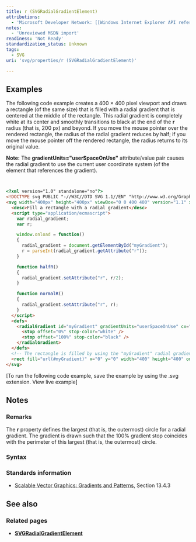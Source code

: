 ```yaml
---
title: r (SVGRadialGradientElement)
attributions:
  - 'Microsoft Developer Network: [[Windows Internet Explorer API reference](http://msdn.microsoft.com/en-us/library/ie/hh828809%28v=vs.85%29.aspx) Article]'
notes:
  - 'Unreviewed MSDN import'
readiness: 'Not Ready'
standardization_status: Unknown
tags:
  - SVG
uri: 'svg/properties/r (SVGRadialGradientElement)'

---
```

## Examples

The following code example creates a 400 × 400 pixel viewport and draws a rectangle (of the same size) that is filled with a radial gradient that is centered at the middle of the rectangle. This radial gradient is completely white at its center and smoothly transitions to black at the end of the **r** radius (that is, 200 px) and beyond. If you move the mouse pointer over the rendered rectangle, the radius of the radial gradient reduces by half; if you move the mouse pointer off the rendered rectangle, the radius returns to its original value.

**Note:** The **gradientUnits="userSpaceOnUse"** attribute/value pair causes the radial gradient to use the current user coordinate system (of the element that references the gradient).

``` html


<?xml version="1.0" standalone="no"?>
<!DOCTYPE svg PUBLIC "-//W3C//DTD SVG 1.1//EN" "http://www.w3.org/Graphics/SVG/1.1/DTD/svg11.dtd">
<svg width="400px" height="400px" viewBox="0 0 400 400" version="1.1" xmlns="http://www.w3.org/2000/svg">
  <desc>Fill a rectangle with a radial gradient</desc>
  <script type="application/ecmascript">
    var radial_gradient;
    var r;

    window.onload = function()
    {
      radial_gradient = document.getElementById("myGradient");
      r = parseInt(radial_gradient.getAttribute("r"));
    }

    function halfR()
    {
      radial_gradient.setAttribute("r", r/2);
    }

    function normalR()
    {
      radial_gradient.setAttribute("r", r);
    }
  </script>
  <defs>
    <radialGradient id="myGradient" gradientUnits="userSpaceOnUse" cx="200" cy="200" r="200">
      <stop offset="0%" stop-color="white" />
      <stop offset="100%" stop-color="black" />
    </radialGradient>
  </defs>
  <!-- The rectangle is filled by using the "myGradient" radial gradient. -->
  <rect fill="url(#myGradient)" x="0" y="0" width="400" height="400" onmouseover="halfR()" onmouseout="normalR()"/>
</svg>
```

</pre>
[To run the following code example, save the example by using the .svg extension. View live example]

## Notes

### Remarks

The **r** property defines the largest (that is, the outermost) circle for a radial gradient. The gradient is drawn such that the 100% gradient stop coincides with the perimeter of this largest (that is, the outermost) circle.

### Syntax

### Standards information

-   [Scalable Vector Graphics: Gradients and Patterns](http://go.microsoft.com/fwlink/p/?linkid=199811), Section 13.4.3

## See also

### Related pages

-   [**SVGRadialGradientElement**](/svg/elements/radialGradient)
